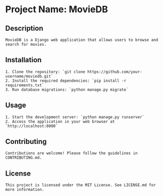 # Project Name: MovieDB

## Description
    MovieDB is a Django web application that allows users to browse and search for movies.

## Installation
    1. Clone the repository: `git clone https://github.com/your-username/moviedb.git`
    2. Install the required dependencies: `pip install -r requirements.txt`
    3. Run database migrations: `python manage.py migrate`

## Usage
    1. Start the development server: `python manage.py runserver`
    2. Access the application in your web browser at `http://localhost:8000`

## Contributing
    Contributions are welcome! Please follow the guidelines in CONTRIBUTING.md.

## License
    This project is licensed under the MIT License. See LICENSE.md for more information.
